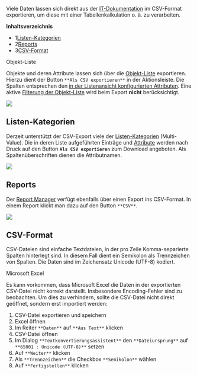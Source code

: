 Viele Daten lassen sich direkt aus der [IT-Dokumentation](/display/de/Glossar) im CSV-Format exportieren, um diese mit einer Tabellenkalkulation o. ä. zu verarbeiten.

**Inhaltsverzeichnis**

*   1[Listen-Kategorien](#CSVDatenexport-Listen-Kategorien)
*   2[Reports](#CSVDatenexport-Reports)
*   3[CSV-Format](#CSVDatenexport-CSV-Format)

Objekt-Liste

Objekte und deren Attribute lassen sich über die [Objekt-Liste](/display/de/Objekt-Liste) exportieren. Hierzu dient der Button `**Als CSV exportieren**` in der Aktionsleiste. Die Spalten entsprechen den [in der Listenansicht konfigurierten Attributen](/display/de/Listenansicht+konfigurieren). Eine aktive [Filterung der Objekt-Liste](/display/de/Navigieren+und+filtern) wird beim Export **nicht** berücksichtigt.

![](/download/attachments/28901395/objekt-liste_aktionsleiste.png?version=1&modificationDate=1476367679017&api=v2)

Listen-Kategorien
-----------------

Derzeit unterstützt der CSV-Export viele der [Listen-Kategorien](/display/de/Glossar) (Multi-Value). Die in deren Liste aufgeführten Einträge und [Attribute](/display/de/Glossar) werden nach Druck auf den Button **`Als CSV exportieren`** zum Download angeboten. Als Spaltenüberschriften dienen die Attributnamen.

![](/download/attachments/28901395/kontaktzuweisung.png?version=1&modificationDate=1458309723352&api=v2)

Reports
-------

Der [Report Manager](/display/de/Report+Manager) verfügt ebenfalls über einen Export ins CSV-Format. In einem Report klickt man dazu auf den Button `**CSV**`.

![](/download/attachments/28901395/report_beispiel_lizenzuebersicht.png?version=1&modificationDate=1476367679038&api=v2)

CSV-Format
----------

CSV-Dateien sind einfache Textdateien, in der pro Zeile Komma-separierte Spalten hinterlegt sind. In diesem Fall dient ein Semikolon als Trennzeichen von Spalten. Die Daten sind im Zeichensatz Unicode (UTF-8) kodiert.

Microsoft Excel

Es kann vorkommen, dass Microsoft Excel die Daten in der exportierten CSV-Datei nicht korrekt darstellt. Insbesondere Encoding-Fehler sind zu beobachten. Um dies zu verhindern, sollte die CSV-Datei nicht direkt geöffnet, sondern erst importiert werden:

1.  CSV-Datei exportieren und speichern
2.  Excel öffnen
3.  Im Reiter `**Daten**` auf `**Aus Text**` klicken
4.  CSV-Datei öffnen
5.  Im Dialog `**Textkonvertierungsassistent**` den `**Dateiursprung**` auf `**65001 : Unicode (UTF-8)**` setzen
6.  Auf `**Weiter**` klicken
7.  Als `**Trennzeichen**` die Checkbox `**Semikolon**` wählen
8.  Auf `**Fertigstellen**` klicken
